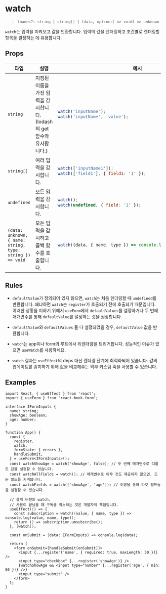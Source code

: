 # watch

> `(names?: string | string[] | (data, options) => void) => unknown`

`watch`는 입력을 지켜보고 값을 반환합니다. 입력의 값을 렌더링하고 조건별로 렌더링할 항목을 결정하는 데 유용합니다.

## Props

<table>
<thead>
<tr>
<th>타입</th>
<th>설명</th>
<th>예시</th>
<th>반환 값</th>
</tr>
</thead>
<tbody>
<tr>
<td>

`string`

</td>
<td>지정된 이름을 가진 입력을 감시합니다. (lodash의 get 함수와 유사합니다.)</td>
<td>

```jsx
watch('inputName');
watch('inputName', 'value');
```

</td>
<td>

`any`

</td>
</tr>
<tr>
<td>

`string[]`

</td>
<td>여러 입력을 감시합니다.</td>
<td>

```jsx
watch(['inputName1']);
watch(['field1'], { field1: '1' });
```

</td>
<td>

`unknown[]`

</td>
</tr>
<tr>
<td>

`undefined`

</td>
<td>모든 입력을 감시합니다.</td>
<td>

```jsx
watch();
watch(undefined, { field: '1' });
```

</td>
<td>

`{ [key: string]: unknown }`

</td>
</tr>
<tr>
<td>

`(data: unknown, { name: string, type: string }) => void`

</td>
<td>모든 입력을 감시하고 콜백 함수를 호출합니다.</td>
<td>

```jsx
watch((data, { name, type }) => console.log(data, name, type));
```

</td>
<td>

`{ unsubscribe: () => void }`

</td>
</tr>
</tbody>
</table>

## Rules

- `defaultValue`가 정의되어 있지 않으면, `watch`는 처음 렌더링할 때 `undefined`를 반환합니다. 왜냐하면 `watch`는 `register`가 호출되기 전에 호출되기 때문입니다. 이러한 상황을 피하기 위해서 `useForm`에서 `defaultValues`를 설정하거나 두 번째 매개변수를 통해 `defaultValue`를 설정하는 것을 권장합니다.

- `defaultValue`와 `defaultValues` 둘 다 설정되었을 경우, `defaultValue` 값을 반환합니다.

- `watch`는 app이나 form의 루트에서 리렌더링을 트리거합니다. 성능적인 이슈가 있으면 `useWatch`를 사용하세요.

- `watch` 결과는 `useEffect`의 deps 대신 렌더링 단계에 최적화되어 있습니다. 값의 업데이트를 감지하기 위해 값을 비교해주는 외부 커스텀 훅을 사용할 수 있습니다.

## Examples

```tsx
import React, { useEffect } from 'react';
import { useForm } from 'react-hook-form';

interface IFormInputs {
  name: string;
  showAge: boolean;
  age: number;
}

function App() {
  const {
    register,
    watch,
    formState: { errors },
    handleSubmit,
  } = useForm<IFormInputs>();
  const watchShowAge = watch('showAge', false); // 두 번째 매개변수로 디폴트 값을 설정할 수 있습니다.
  const watchAllFields = watch(); // 매개변수로 아무 것도 제공하지 않으면, 모든 필드를 지켜봅니다.
  const watchFields = watch(['showAge', 'age']); // 이름을 통해 타겟 필드들을 설정할 수 있습니다.

  // 콜백 버전의 watch.
  // 사용이 끝났을 때 구독을 취소하는 것은 개발자의 책임입니다.
  useEffect(() => {
    const subscription = watch((value, { name, type }) => console.log(value, name, type));
    return () => subscription.unsubscribe();
  }, [watch]);

  const onSubmit = (data: IFormInputs) => console.log(data);

  return (
    <form onSubmit={handleSubmit(onSubmit)}>
      <input {...register('name', { required: true, maxLength: 50 })} />
      <input type="checkbox" {...register('showAge')} />
      {watchShowAge && <input type="number" {...register('age', { min: 50 })} />}
      <input type="submit" />
    </form>
  );
}
```
